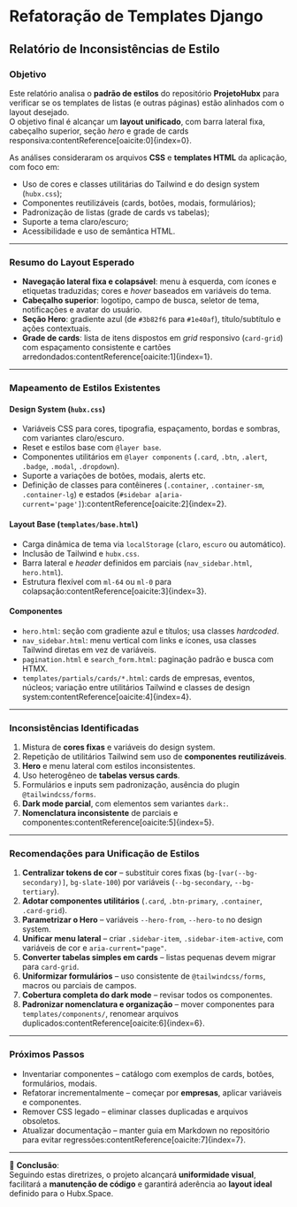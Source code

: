 # Refatoração de Templates Django  
## Relatório de Inconsistências de Estilo

### Objetivo
Este relatório analisa o **padrão de estilos** do repositório **ProjetoHubx** para verificar se os templates de listas (e outras páginas) estão alinhados com o layout desejado.  
O objetivo final é alcançar um **layout unificado**, com barra lateral fixa, cabeçalho superior, seção *hero* e grade de cards responsiva:contentReference[oaicite:0]{index=0}.

As análises consideraram os arquivos **CSS** e **templates HTML** da aplicação, com foco em:
- Uso de cores e classes utilitárias do Tailwind e do design system (`hubx.css`);
- Componentes reutilizáveis (cards, botões, modais, formulários);
- Padronização de listas (grade de cards vs tabelas);
- Suporte a tema claro/escuro;
- Acessibilidade e uso de semântica HTML.

---

### Resumo do Layout Esperado
- **Navegação lateral fixa e colapsável**: menu à esquerda, com ícones e etiquetas traduzidas; cores e *hover* baseados em variáveis do tema.  
- **Cabeçalho superior**: logotipo, campo de busca, seletor de tema, notificações e avatar do usuário.  
- **Seção Hero**: gradiente azul (de `#3b82f6` para `#1e40af`), título/subtítulo e ações contextuais.  
- **Grade de cards**: lista de itens dispostos em *grid* responsivo (`card-grid`) com espaçamento consistente e cartões arredondados:contentReference[oaicite:1]{index=1}.

---

### Mapeamento de Estilos Existentes
#### Design System (`hubx.css`)
- Variáveis CSS para cores, tipografia, espaçamento, bordas e sombras, com variantes claro/escuro.  
- Reset e estilos base com `@layer base`.  
- Componentes utilitários em `@layer components` (`.card`, `.btn`, `.alert`, `.badge`, `.modal`, `.dropdown`).  
- Suporte a variações de botões, modais, alerts etc.  
- Definição de classes para contêineres (`.container`, `.container-sm`, `.container-lg`) e estados (`#sidebar a[aria-current='page']`):contentReference[oaicite:2]{index=2}.

#### Layout Base (`templates/base.html`)
- Carga dinâmica de tema via `localStorage` (`claro`, `escuro` ou automático).  
- Inclusão de Tailwind e `hubx.css`.  
- Barra lateral e *header* definidos em parciais (`nav_sidebar.html`, `hero.html`).  
- Estrutura flexível com `ml-64` ou `ml-0` para colapsação:contentReference[oaicite:3]{index=3}.

#### Componentes
- `hero.html`: seção com gradiente azul e títulos; usa classes *hardcoded*.  
- `nav_sidebar.html`: menu vertical com links e ícones, usa classes Tailwind diretas em vez de variáveis.  
- `pagination.html` e `search_form.html`: paginação padrão e busca com HTMX.  
- `templates/partials/cards/*.html`: cards de empresas, eventos, núcleos; variação entre utilitários Tailwind e classes de design system:contentReference[oaicite:4]{index=4}.

---

### Inconsistências Identificadas
1. Mistura de **cores fixas** e variáveis do design system.  
2. Repetição de utilitários Tailwind sem uso de **componentes reutilizáveis**.  
3. **Hero** e menu lateral com estilos inconsistentes.  
4. Uso heterogêneo de **tabelas versus cards**.  
5. Formulários e inputs sem padronização, ausência do plugin `@tailwindcss/forms`.  
6. **Dark mode parcial**, com elementos sem variantes `dark:`.  
7. **Nomenclatura inconsistente** de parciais e componentes:contentReference[oaicite:5]{index=5}.

---

### Recomendações para Unificação de Estilos
1. **Centralizar tokens de cor** – substituir cores fixas (`bg-[var(--bg-secondary)]`, `bg-slate-100`) por variáveis (`--bg-secondary`, `--bg-tertiary`).  
2. **Adotar componentes utilitários** (`.card`, `.btn-primary`, `.container`, `.card-grid`).  
3. **Parametrizar o Hero** – variáveis `--hero-from`, `--hero-to` no design system.  
4. **Unificar menu lateral** – criar `.sidebar-item`, `.sidebar-item-active`, com variáveis de cor e `aria-current="page"`.  
5. **Converter tabelas simples em cards** – listas pequenas devem migrar para `card-grid`.  
6. **Uniformizar formulários** – uso consistente de `@tailwindcss/forms`, macros ou parciais de campos.  
7. **Cobertura completa do dark mode** – revisar todos os componentes.  
8. **Padronizar nomenclatura e organização** – mover componentes para `templates/components/`, renomear arquivos duplicados:contentReference[oaicite:6]{index=6}.

---

### Próximos Passos
- Inventariar componentes – catálogo com exemplos de cards, botões, formulários, modais.  
- Refatorar incrementalmente – começar por **empresas**, aplicar variáveis e componentes.  
- Remover CSS legado – eliminar classes duplicadas e arquivos obsoletos.  
- Atualizar documentação – manter guia em Markdown no repositório para evitar regressões:contentReference[oaicite:7]{index=7}.

---

📌 **Conclusão**:  
Seguindo estas diretrizes, o projeto alcançará **uniformidade visual**, facilitará a **manutenção de código** e garantirá aderência ao **layout ideal** definido para o Hubx.Space.
